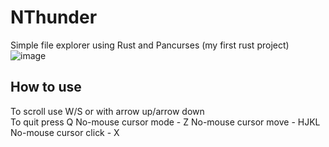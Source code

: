 # NThunder
Simple file explorer using Rust and Pancurses (my first rust project)
![image](https://github.com/aceinetx/NThunder/assets/158546973/d80d23b6-a742-428c-aced-5cd25df08186)
## How to use
To scroll use W/S or with arrow up/arrow down<br>
To quit press Q
No-mouse cursor mode - Z
No-mouse cursor move - HJKL
No-mouse cursor click - X
